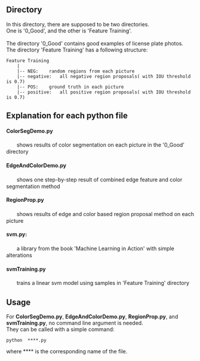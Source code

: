 ## Directory
In this directory, there are supposed to be two directories.<br>
One is '0_Good', and the other is 'Feature Training'.<br>
<br>
The directory '0_Good' contains good examples of license plate photos.<br>
The directory 'Feature Training' has a following structure:<br>

	Feature Training 
		|
		|-- NEG:	random regions from each picture
		|-- negative:	all negative region proposals( with IOU threshold is 0.7)
		|-- POS:	ground truth in each picture
		|-- positive:	all positive region proposals( with IOU threshold is 0.7)

## Explanation for each python file
#### ColorSegDemo.py
　　shows results of color segmentation on each picture in the '0_Good' directory<br>
#### EdgeAndColorDemo.py
　　shows one step-by-step result of combined edge feature and color segmentation method<br>
#### RegionProp.py
　　shows results of edge and color based region proposal method on each picture<br>
#### svm.py:<br>
　　a library from the book 'Machine Learning in Action' with simple alterations<br>
#### svmTraining.py
　　trains a linear svm model using samples in 'Feature Training' directory<br>
## Usage
For <b>ColorSegDemo.py</b>, <b>EdgeAndColorDemo.py</b>, <b>RegionProp.py</b>, and <b>svmTraining.py</b>, no command line argument is needed.<br>
They can be called with a simple command:<br>

	python	****.py

where **** is the corresponding name of the file.
